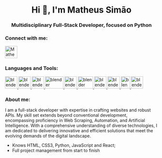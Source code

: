 <h1 align="center">Hi 👋, I'm Matheus Simão</h1>
<h3 align="center">Multidisciplinary Full-Stack Developer, focused on Python</h3>

<h3 align="left">Connect with me:</h3>

<p align="left">
  <a href="https://www.linkedin.com/in/matheussimaocaixeta/" target="blank"><img align="center" src="https://github.com/MatheusSC017/MatheusSC017/assets/101995486/6680758b-0ce2-465e-a871-610a57fe9d10" alt="Matheus Simão" height="40" width="40" /></a>
</p>

<h3 align="left">Languages and Tools:</h3>
<p align="left"> 
  <a href="https://www.python.org/" target="_blank" rel="noreferrer"> 
    <img src="https://github.com/MatheusSC017/MatheusSC017/assets/101995486/1b0102fe-2335-4df7-bce9-65bd66002aec" alt="blender" width="40" height="40"/>
  </a>
  <a href="https://www.djangoproject.com/" target="_blank" rel="noreferrer"> 
    <img src="https://github.com/MatheusSC017/MatheusSC017/assets/101995486/021a83a6-5324-4394-997b-b392d0b966ff" alt="blender" width="40" height="40"/>
  </a>
  <a href="https://flask.palletsprojects.com/en/3.0.x/" target="_blank" rel="noreferrer"> 
    <img src="https://github.com/MatheusSC017/MatheusSC017/assets/101995486/9c760f53-1c75-44d8-b9ba-4b2c2e52fc69" alt="blender" width="40" height="40"/>
  </a>
  <a href="https://scikit-learn.org/stable/" target="_blank" rel="noreferrer"> 
    <img src="https://github.com/MatheusSC017/MatheusSC017/assets/101995486/512171ba-6eca-4f70-9c06-bdbfacb062f0" alt="blender" width="60" height="40"/>
  </a>
  <a href="https://numpy.org/" target="_blank" rel="noreferrer"> 
    <img src="https://github.com/MatheusSC017/MatheusSC017/assets/101995486/ce9ddb5e-61f5-4f78-b7e8-cb2da15509cf" alt="blender" width="40" height="40"/>
  </a>
  <a href="https://pandas.pydata.org/" target="_blank" rel="noreferrer"> 
    <img src="https://github.com/MatheusSC017/MatheusSC017/assets/101995486/98dcf63e-4980-42fc-8083-c0ece8d3cd5f" alt="blender" width="50" height="40"/>
  </a>
  <a href="https://developer.mozilla.org/pt-BR/docs/Web/JavaScript" target="_blank" rel="noreferrer"> 
    <img src="https://github.com/MatheusSC017/MatheusSC017/assets/101995486/d568f8ec-73eb-4c6e-928a-ad69d51b5495" alt="blender" width="40" height="40"/>
  </a>
  <a href="https://developer.mozilla.org/pt-BR/docs/Web/HTML" target="_blank" rel="noreferrer"> 
    <img src="https://github.com/MatheusSC017/MatheusSC017/assets/101995486/fa651323-8cea-48c5-8c32-1b7c11f0d6d6" alt="blender" width="40" height="40"/>
  </a>
  <a href="https://developer.mozilla.org/pt-BR/docs/Web/CSS" target="_blank" rel="noreferrer"> 
    <img src="https://github.com/MatheusSC017/MatheusSC017/assets/101995486/e142ec60-8836-4d71-91dd-7feabb08d11c" alt="blender" width="30" height="40"/>
  </a>
  <a href="https://www.docker.com/" target="_blank" rel="noreferrer"> 
    <img src="https://github.com/MatheusSC017/MatheusSC017/assets/101995486/1e0540d1-2029-4991-b631-9ced69e4cadc" alt="blender" width="40" height="40"/>
  </a>
</p>

<h3 align="left">About me:</h3>

I am a full-stack developer with expertise in crafting websites and robust APIs. My skill set extends beyond conventional development, encompassing proficiency in Web Scraping, Automation, and Artificial Intelligence. With a comprehensive understanding of diverse technologies, I am dedicated to delivering innovative and efficient solutions that meet the evolving demands of the digital landscape.

- Knows HTML, CSS3, Python, JavaScript and React;
- Full project management from start to finish
